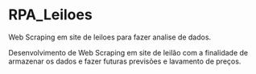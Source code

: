 # RPA_Leiloes
Web Scraping em site de leiloes para fazer analise de dados.

Desenvolvimento de Web Scraping em site de leilão com a finalidade de
armazenar os dados e fazer futuras previsões e lavamento de preços.
